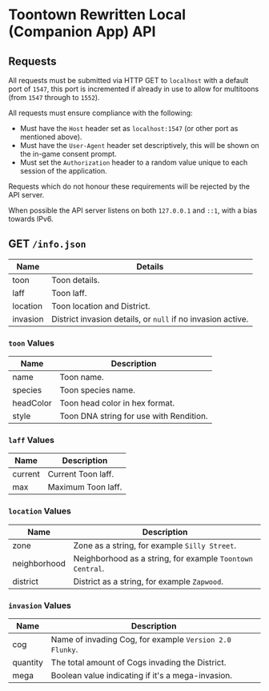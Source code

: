 # Toontown Rewritten Local (Companion App) API

## Requests

All requests must be submitted via HTTP GET to `localhost` with a default port of `1547`, this port is incremented if already in use to allow for multitoons (from `1547` through to `1552`).

All requests must ensure compliance with the following:

- Must have the `Host` header set as `localhost:1547` (or other port as mentioned above).
-  Must have the `User-Agent` header set descriptively, this will be shown on the in-game consent prompt.
-  Must set the `Authorization` header to a random value unique to each session of the application.

Requests which do not honour these requirements will be rejected by the API server.

When possible the API server listens on both `127.0.0.1` and `::1`, with a bias towards IPv6.

## GET `/info.json`

| Name | Details |
|------|---------|
| toon | Toon details. |
| laff | Toon laff. |
| location | Toon location and District. |
| invasion | District invasion details, or `null` if no invasion active.

### `toon` Values

| Name | Description |
|------|-------------|
| name | Toon name. |
| species | Toon species name. |
| headColor | Toon head color in hex format. |
| style | Toon DNA string for use with Rendition. |

### `laff` Values

| Name | Description |
|------|-------------|
| current | Current Toon laff. |
| max | Maximum Toon laff. |

### `location` Values

| Name | Description |
|------|-------------|
| zone | Zone as a string, for example `Silly Street`. |
| neighborhood | Neighborhood as a string, for example `Toontown Central`. |
| district | District as a string, for example `Zapwood`. |

### `invasion` Values

| Name | Description |
|------|-------------|
| cog | Name of invading Cog, for example `Version 2.0 Flunky`. |
| quantity | The total amount of Cogs invading the District. |
| mega | Boolean value indicating if it's a mega-invasion. |

